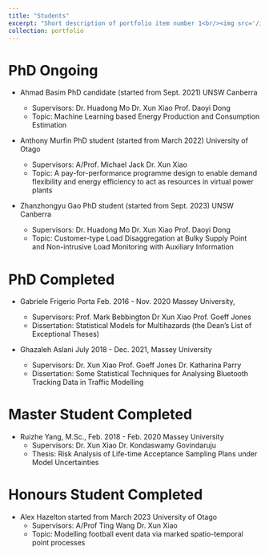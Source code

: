 ```yaml
---
title: "Students"
excerpt: "Short description of portfolio item number 1<br/><img src='/images/500x300.png'>"
collection: portfolio
---
```


PhD Ongoing
=========

- Ahmad Basim		PhD candidate (started from Sept. 2021) 	UNSW Canberra 
  - Supervisors: Dr. Huadong Mo  	Dr. Xun Xiao 		Prof. Daoyi Dong 
  - Topic: Machine Learning based Energy Production and Consumption Estimation

- Anthony Murfin	PhD student (started from March 2022)		University of Otago
  - Supervisors: A/Prof. Michael Jack Dr. Xun Xiao
  - Topic: A pay-for-performance programme design to enable demand flexibility and energy efficiency to act as resources in virtual power plants

- Zhanzhongyu Gao	PhD student (started from Sept. 2023)		UNSW Canberra
  - Supervisors: Dr. Huadong Mo 	Dr. Xun Xiao 		Prof. Daoyi Dong 
  - Topic: Customer-type Load Disaggregation at Bulky Supply Point and Non-intrusive Load Monitoring with Auxiliary Information

PhD Completed
=========

- Gabriele Frigerio Porta		Feb. 2016 - Nov. 2020		Massey University, 
  - Supervisors: Prof. Mark Bebbington Dr Xun Xiao 	Prof. Goeff Jones 
  - Dissertation: Statistical Models for Multihazards (the Dean’s List of Exceptional Theses)

- Ghazaleh Aslani		July 2018 - Dec. 2021, 		Massey University 
  - Supervisors: Dr. Xun Xiao	Prof. Goeff Jones	Dr. Katharina Parry
  - Dissertation: Some Statistical Techniques for Analysing Bluetooth Tracking Data in Traffic Modelling  

Master Student Completed
=========

- Ruizhe Yang, M.Sc., 		Feb. 2018 - Feb. 2020 		Massey University
  - Supervisors: Dr. Xun Xiao	Dr. Kondaswamy Govindaruju 
  - Thesis: Risk Analysis of Life-time Acceptance Sampling Plans under Model Uncertainties

Honours Student Completed
=========

- Alex Hazelton			started from March 2023		University of Otago 
  - Supervisors: A/Prof Ting Wang 	Dr. Xun Xiao 
  - Topic: Modelling football event data via marked spatio-temporal point processes 
